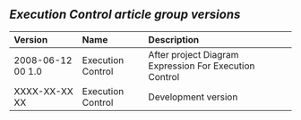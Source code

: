 ﻿## ***Execution Control article group versions***


|**Version**|**Name**|**Description**|
| :- | :- | :- |
|2008-06-12 00  1.0|Execution Control|After project Diagram Expression For Execution Control|
|XXXX-XX-XX XX|Execution Control|Development version|

